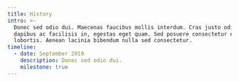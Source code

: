 ```yaml
---
title: History
intro: >-
  Donec sed odio dui. Maecenas faucibus mollis interdum. Cras justo odio,
  dapibus ac facilisis in, egestas eget quam. Sed posuere consectetur est at
  lobortis. Aenean lacinia bibendum nulla sed consectetur.
timeline:
  - date: September 2019
    description: Donec sed odio dui.
    milestone: true
---
```


